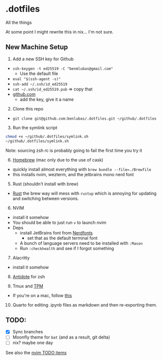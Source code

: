 # .dotfiles

All the things

At some point I might rewrite this in nix... I'm not sure.

## New Machine Setup
1. Add a new SSH key for Github
  - `ssh-keygen -t ed25519 -C "benmlubas@gmail.com"`
    - Use the default file
  - `eval "$(ssh-agent -s)"`
  - `ssh-add ~/.ssh/id_ed25519`
  - `cat ~/.ssh/id_ed25519.pub` => copy that
  - [github.com](https://www.github.com/settings/keys)
    - add the key, give it a name

2. Clone this repo
  - `git clone git@github.com:benlubas/.dotfiles.git ~/github/.dotfiles`

3. Run the symlink script
```bash
chmod +x ~/github/.dotfiles/symlink.sh
~/github/.dotfiles/symlink.sh
```
Note: sourcing zsh rc is probably going to fail the first time you try it

6. [Homebrew](https://brew.sh/) (mac only due to the use of cask)
  - quickly install almost everything with `brew bundle --file=./Brewfile`
  - this installs nvim, wezterm, and the jetbrains mono nerd font

5. Rust (shouldn't install with brew)
  - [Rust](https://rust-land.com/install) the brew way will mess with `rustup` which is
  annoying for updating and switching between versions.

6. NVIM
  - install it somehow
  - You should be able to just run `v` to launch nvim
  - Deps
    - install JetBrains font from [Nerdfonts](https://www.nerdfonts.com/font-downloads)
      - set that as the default terminal font
    - A bunch of language servers need to be installed with `:Mason`
    - Run `:checkhealth` and see if I forgot something

7. Alacritty
  - install it somehow

8. [Antidote](https://github.com/mattmc3/antidote) for zsh

9. Tmux and [TPM](https://github.com/tmux-plugins/tpm)
  - If you're on a mac, follow [this](https://gist.github.com/bbqtd/a4ac060d6f6b9ea6fe3aabe735aa9d95)

10. Quarto for editing .ipynb files as markdown and then re-exporting them.

## TODO:
- [x] Sync branches
- [ ] Moonfly theme for `bat` (and as a result, git delta)
- [ ] nix? maybe one day

See also the [nvim TODO items](./nvim/notes.md)
